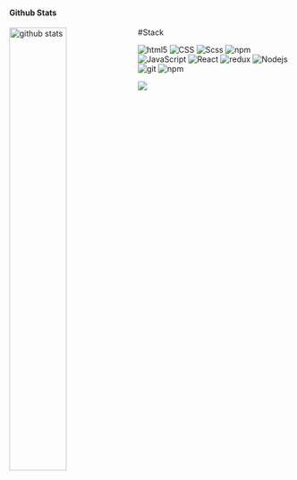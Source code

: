 #### Github Stats
<img src="https://github-readme-stats.vercel.app/api?username=mushketov&show_icons=true&theme=gotham" alt="github stats" width="45%" align="left"/>
#Stack
<p>
  <img alt="html5" src="https://img.shields.io/badge/-HTML5-E34F26?style=flat-square&logo=html5&logoColor=white" />
  <img alt="CSS" src="https://img.shields.io/badge/CSS%20-%231572B6.svg?style=flat-square&logo=css3&logoColor=white" />
  <img alt="Scss" src="https://img.shields.io/badge/-Scss-CC6699?style=flat-square&logo=sass&logoColor=white" />
   <img alt="npm" src="https://img.shields.io/badge/-BEM-46a2f1?style=flat-square&logo=bem&logoColor=white" /><br>
  <img alt="JavaScript" src="https://img.shields.io/badge/JavaScript%20-%23F7DF1E.svg?style=flat-square&logo=javascript&logoColor=black" />
  <img alt="React" src="https://img.shields.io/badge/-React-45b8d8?style=flat-square&logo=react&logoColor=white" />
  <img alt="redux" src="https://img.shields.io/badge/-Redux-764ABC?style=flat-square&logo=redux&logoColor=white" />
  <img alt="Nodejs" src="https://img.shields.io/badge/-Nodejs-43853d?style=flat-square&logo=Node.js&logoColor=white" /><br>
  <img alt="git" src="https://img.shields.io/badge/-Git-F05032?style=flat-square&logo=git&logoColor=white" />
  <img alt="npm" src="https://img.shields.io/badge/-NPM-CB3837?style=flat-square&logo=npm&logoColor=white" />
</p>

![](https://komarev.com/ghpvc/?username=mushketov)

<!--  <img alt="Webpack" src="https://img.shields.io/badge/-Webpack-8DD6F9?style=flat-square&logo=webpack&logoColor=white" /> -->
<!--    <img alt="Docker" src="https://img.shields.io/badge/-Docker-46a2f1?style=flat-square&logo=docker&logoColor=white" /> -->
<!--    <img alt="TypeScript" src="https://img.shields.io/badge/-TypeScript-blue?style=flat-square&logo=TypeScript&logoColor=white" /> -->
